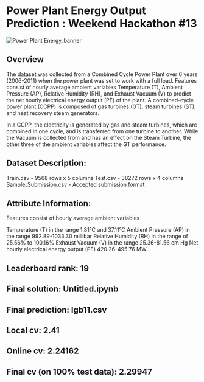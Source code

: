 # Power Plant Energy Output Prediction : Weekend Hackathon #13


![Power Plant Energy_banner](https://user-images.githubusercontent.com/56091634/88527783-5c552600-d01b-11ea-998f-61ea13b32d59.jpg)


## Overview

The dataset was collected from a Combined Cycle Power Plant over 6 years (2006-2011) when the power plant was set to work with a full load. Features consist of hourly average ambient variables Temperature (T), Ambient Pressure (AP), Relative Humidity (RH), and Exhaust Vacuum (V) to predict the net hourly electrical energy output (PE) of the plant.
A combined-cycle power plant (CCPP) is composed of gas turbines (GT), steam turbines (ST), and heat recovery steam generators.

In a CCPP, the electricity is generated by gas and steam turbines, which are combined in one cycle, and is transferred from one turbine to another. While the Vacuum is collected from and has an effect on the Steam Turbine, the other three of the ambient variables affect the GT performance.

## Dataset Description:

Train.csv - 9568 rows x 5 columns
Test.csv - 38272 rows x 4 columns
Sample_Submission.csv - Accepted submission format

## Attribute Information:

Features consist of hourly average ambient variables

Temperature (T) in the range 1.81°C and 37.11°C
Ambient Pressure (AP) in the range 992.89-1033.30 millibar
Relative Humidity (RH) in the range of 25.56% to 100.16%
Exhaust Vacuum (V) in the range 25.36-81.56 cm Hg
Net hourly electrical energy output (PE) 420.26-495.76 MW

## Leaderboard rank: 19

## Final solution: Untitled.ipynb

## Final prediction: lgb11.csv

## Local cv: 2.41

## Online cv: 2.24162

## Final cv (on 100% test data): 2.29947


